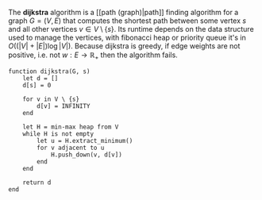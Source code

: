 
The **dijkstra** algorithm is a [[path (graph)|path]] finding algorithm for a graph $G = (V, E)$ that computes the shortest path between some vertex $s$ and all other vertices $v \in V \setminus \{ s \}$. Its runtime depends on the data structure used to manage the vertices, with fibonacci heap or priority queue it's in $O((|V| + |E|) \log |V|)$. Because dijkstra is greedy, if edge weights are not positive, i.e. not $w : E \to \mathbb{R}_{+}$ then the algorithm fails.

```
function dijkstra(G, s)
	let d = []
	d[s] = 0
	
	for v in V \ {s}
		d[v] = INFINITY
	end
	
	let H = min-max heap from V
	while H is not empty
		let u = H.extract_minimum()
		for v adjacent to u
			H.push_down(v, d[v])
		end
	end
	
	return d
end
```
